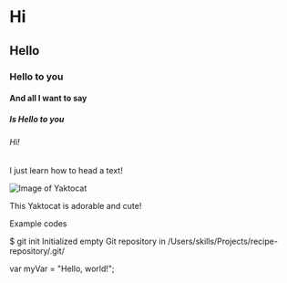 # Hi
## Hello
### Hello to you
#### And all I want to say
##### Is Hello to you
###### Hi!

I just learn how to head a text!

![Image of Yaktocat](https://octodex.github.com/images/yaktocat.png)

This Yaktocat is adorable and cute!


Example codes

$ git init
Initialized empty Git repository in /Users/skills/Projects/recipe-repository/.git/


var myVar = "Hello, world!";

